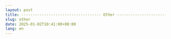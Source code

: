 ```yaml
---
layout: post
title: ----------------------------------- Other -----------------------------------
slug: other
date: 2025-01-02T10:41:00+00:00
lang: en
---
```


